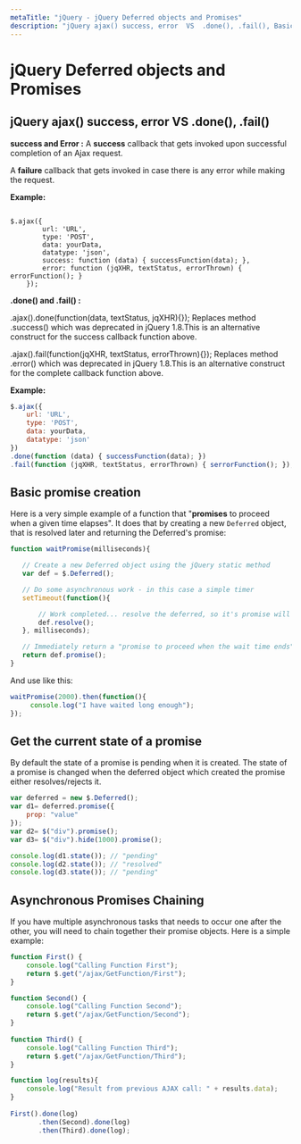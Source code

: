 ```yaml
---
metaTitle: "jQuery - jQuery Deferred objects and Promises"
description: "jQuery ajax() success, error  VS  .done(), .fail(), Basic promise creation, Get the current state of a promise, Asynchronous Promises Chaining"
---
```


# jQuery Deferred objects and Promises




## jQuery ajax() success, error  VS  .done(), .fail()


**success and Error :**
A **success** callback that gets invoked upon successful completion of an Ajax request.

A **failure** callback that gets invoked in case there is any error while making the request.

**Example:**

```

$.ajax({
        url: 'URL',
        type: 'POST',
        data: yourData,
        datatype: 'json',
        success: function (data) { successFunction(data); },
        error: function (jqXHR, textStatus, errorThrown) { errorFunction(); }
    });

```

**.done() and .fail() :**

.ajax().done(function(data, textStatus, jqXHR){});
Replaces method .success() which was deprecated in jQuery 1.8.This is an alternative construct for the success callback function above.

.ajax().fail(function(jqXHR, textStatus, errorThrown){});
Replaces method .error() which was deprecated in jQuery 1.8.This is an alternative construct for the complete callback function above.

**Example:**

```js
$.ajax({
    url: 'URL',
    type: 'POST',
    data: yourData,
    datatype: 'json'
})
.done(function (data) { successFunction(data); })
.fail(function (jqXHR, textStatus, errorThrown) { serrorFunction(); });

```



## Basic promise creation


Here is a very simple example of a function that "**promises** to proceed when a given time elapses". It does that by creating a new `Deferred` object, that is resolved later and returning the Deferred's promise:

```js
function waitPromise(milliseconds){

   // Create a new Deferred object using the jQuery static method
   var def = $.Deferred();

   // Do some asynchronous work - in this case a simple timer 
   setTimeout(function(){

       // Work completed... resolve the deferred, so it's promise will proceed
       def.resolve();
   }, milliseconds);

   // Immediately return a "promise to proceed when the wait time ends"
   return def.promise();
}

```

And use like this:

```js
waitPromise(2000).then(function(){
     console.log("I have waited long enough");
});

```



## Get the current state of a promise


By default the state of a promise is pending when it is created. The state of a promise is changed when the deferred object which created the promise either resolves/rejects it.

```js
var deferred = new $.Deferred();
var d1= deferred.promise({
    prop: "value"
});
var d2= $("div").promise();
var d3= $("div").hide(1000).promise();

console.log(d1.state()); // "pending"
console.log(d2.state()); // "resolved"
console.log(d3.state()); // "pending"

```



## Asynchronous Promises Chaining


If you have multiple asynchronous tasks that needs to occur one after the other, you will need to chain together their promise objects. Here is a simple example:

```js
function First() {
    console.log("Calling Function First");
    return $.get("/ajax/GetFunction/First");
}

function Second() {
    console.log("Calling Function Second");
    return $.get("/ajax/GetFunction/Second");
}
 
function Third() {
    console.log("Calling Function Third");
    return $.get("/ajax/GetFunction/Third");
}

function log(results){
    console.log("Result from previous AJAX call: " + results.data);
}
 
First().done(log)
       .then(Second).done(log)
       .then(Third).done(log);

```

